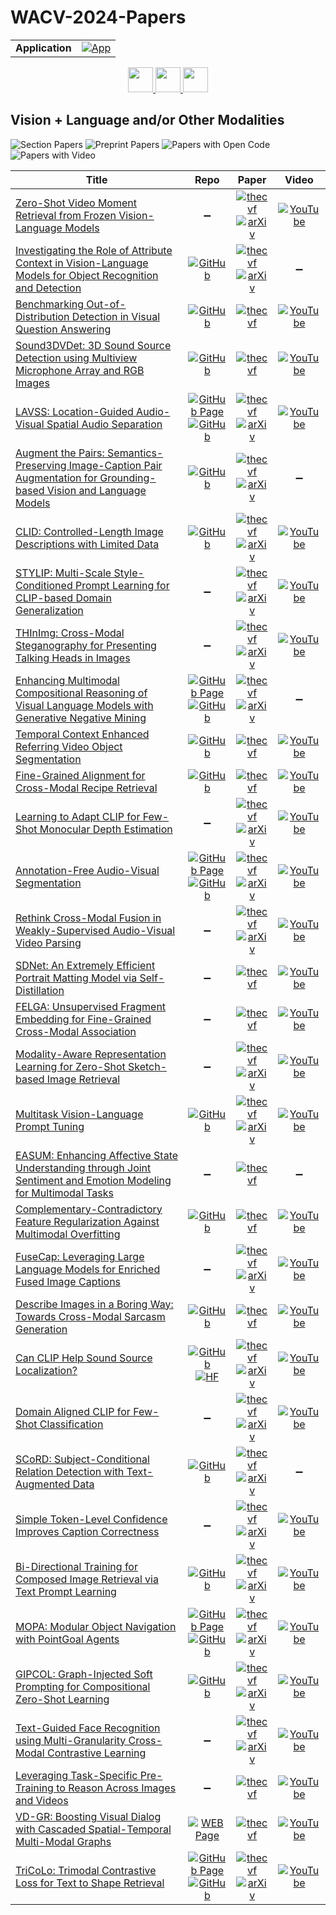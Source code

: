 # WACV-2024-Papers

<table>
    <tr>
        <td><strong>Application</strong></td>
        <td>
            <a href="https://huggingface.co/spaces/DmitryRyumin/NewEraAI-Papers" style="float:left;">
                <img src="https://img.shields.io/badge/🤗-NewEraAI--Papers-FFD21F.svg" alt="App" />
            </a>
        </td>
    </tr>
</table>

<div align="center">
    <a href="https://github.com/DmitryRyumin/WACV-2024-Papers/blob/main/sections/generative_models_for_image_video_3d.md">
        <img src="https://cdn.jsdelivr.net/gh/DmitryRyumin/NewEraAI-Papers@main/images/left.svg" width="40" alt="" />
    </a>
    <a href="https://github.com/DmitryRyumin/WACV-2024-Papers/">
        <img src="https://cdn.jsdelivr.net/gh/DmitryRyumin/NewEraAI-Papers@main/images/home.svg" width="40" alt="" />
    </a>
    <a href="https://github.com/DmitryRyumin/WACV-2024-Papers/blob/main/sections/visualization.md">
        <img src="https://cdn.jsdelivr.net/gh/DmitryRyumin/NewEraAI-Papers@main/images/right.svg" width="40" alt="" />
    </a>
</div>

## Vision + Language and/or Other Modalities

![Section Papers](https://img.shields.io/badge/Section%20Papers-34-42BA16) ![Preprint Papers](https://img.shields.io/badge/Preprint%20Papers-23-b31b1b) ![Papers with Open Code](https://img.shields.io/badge/Papers%20with%20Open%20Code-19-1D7FBF) ![Papers with Video](https://img.shields.io/badge/Papers%20with%20Video-29-FF0000)

| **Title** | **Repo** | **Paper** | **Video** |
|-----------|:--------:|:---------:|:---------:|
| [Zero-Shot Video Moment Retrieval from Frozen Vision-Language Models](https://openaccess.thecvf.com/content/WACV2024/html/Luo_Zero-Shot_Video_Moment_Retrieval_From_Frozen_Vision-Language_Models_WACV_2024_paper.html) | :heavy_minus_sign: | [![thecvf](https://img.shields.io/badge/pdf-thecvf-7395C5.svg)](https://openaccess.thecvf.com/content/WACV2024/papers/Luo_Zero-Shot_Video_Moment_Retrieval_From_Frozen_Vision-Language_Models_WACV_2024_paper.pdf) <br /> [![arXiv](https://img.shields.io/badge/arXiv-2309.00661-b31b1b.svg)](http://arxiv.org/abs/2309.00661) | [![YouTube](https://img.shields.io/badge/YouTube-%23FF0000.svg?style=for-the-badge&logo=YouTube&logoColor=white)](https://www.youtube.com/watch?v=lOkj4h4_0Ic) |
| [Investigating the Role of Attribute Context in Vision-Language Models for Object Recognition and Detection](https://openaccess.thecvf.com/content/WACV2024/html/Buettner_Investigating_the_Role_of_Attribute_Context_in_Vision-Language_Models_for_WACV_2024_paper.html) | [![GitHub](https://img.shields.io/github/stars/krbuettner/attributes_and_vlms?style=flat)](https://github.com/krbuettner/attributes_and_vlms) | [![thecvf](https://img.shields.io/badge/pdf-thecvf-7395C5.svg)](https://openaccess.thecvf.com/content/WACV2024/papers/Buettner_Investigating_the_Role_of_Attribute_Context_in_Vision-Language_Models_for_WACV_2024_paper.pdf) <br /> [![arXiv](https://img.shields.io/badge/arXiv-2303.10093-b31b1b.svg)](http://arxiv.org/abs/2303.10093) | :heavy_minus_sign: |
| [Benchmarking Out-of-Distribution Detection in Visual Question Answering](https://openaccess.thecvf.com/content/WACV2024/html/Shi_Benchmarking_Out-of-Distribution_Detection_in_Visual_Question_Answering_WACV_2024_paper.html) | [![GitHub](https://img.shields.io/github/stars/Sxx1995/Benchmarking-Out-of-Distribution-Detection-in-Visual-Question-Answering?style=flat)](https://github.com/Sxx1995/Benchmarking-Out-of-Distribution-Detection-in-Visual-Question-Answering) | [![thecvf](https://img.shields.io/badge/pdf-thecvf-7395C5.svg)](https://openaccess.thecvf.com/content/WACV2024/papers/Shi_Benchmarking_Out-of-Distribution_Detection_in_Visual_Question_Answering_WACV_2024_paper.pdf) | [![YouTube](https://img.shields.io/badge/YouTube-%23FF0000.svg?style=for-the-badge&logo=YouTube&logoColor=white)](https://www.youtube.com/watch?v=Pj23xLYGt-Y) |
| [Sound3DVDet: 3D Sound Source Detection using Multiview Microphone Array and RGB Images](https://openaccess.thecvf.com/content/WACV2024/html/He_Sound3DVDet_3D_Sound_Source_Detection_Using_Multiview_Microphone_Array_and_WACV_2024_paper.html) | [![GitHub](https://img.shields.io/github/stars/yuhanghe01/Sound3DVDet?style=flat)](https://github.com/yuhanghe01/Sound3DVDet) | [![thecvf](https://img.shields.io/badge/pdf-thecvf-7395C5.svg)](https://openaccess.thecvf.com/content/WACV2024/papers/He_Sound3DVDet_3D_Sound_Source_Detection_Using_Multiview_Microphone_Array_and_WACV_2024_paper.pdf) | [![YouTube](https://img.shields.io/badge/YouTube-%23FF0000.svg?style=for-the-badge&logo=YouTube&logoColor=white)](https://www.youtube.com/watch?v=kyRcuBrEcW0) |
| [LAVSS: Location-Guided Audio-Visual Spatial Audio Separation](https://openaccess.thecvf.com/content/WACV2024/html/Ye_LAVSS_Location-Guided_Audio-Visual_Spatial_Audio_Separation_WACV_2024_paper.html) | [![GitHub Page](https://img.shields.io/badge/GitHub-Page-159957.svg)](https://yyx666660.github.io/LAVSS/) <br /> [![GitHub](https://img.shields.io/github/stars/YYX666660/LAVSS?style=flat)](https://github.com/YYX666660/LAVSS) | [![thecvf](https://img.shields.io/badge/pdf-thecvf-7395C5.svg)](https://openaccess.thecvf.com/content/WACV2024/papers/Ye_LAVSS_Location-Guided_Audio-Visual_Spatial_Audio_Separation_WACV_2024_paper.pdf) <br /> [![arXiv](https://img.shields.io/badge/arXiv-2310.20446-b31b1b.svg)](http://arxiv.org/abs/2310.20446) | [![YouTube](https://img.shields.io/badge/YouTube-%23FF0000.svg?style=for-the-badge&logo=YouTube&logoColor=white)](https://www.youtube.com/watch?v=ux8aX6vddDw) |
| [Augment the Pairs: Semantics-Preserving Image-Caption Pair Augmentation for Grounding-based Vision and Language Models](https://openaccess.thecvf.com/content/WACV2024/html/Yi_Augment_the_Pairs_Semantics-Preserving_Image-Caption_Pair_Augmentation_for_Grounding-Based_Vision_WACV_2024_paper.html) | [![GitHub](https://img.shields.io/github/stars/amzn/augment-the-pairs-wacv2024?style=flat)](https://github.com/amzn/augment-the-pairs-wacv2024) | [![thecvf](https://img.shields.io/badge/pdf-thecvf-7395C5.svg)](https://openaccess.thecvf.com/content/WACV2024/papers/Yi_Augment_the_Pairs_Semantics-Preserving_Image-Caption_Pair_Augmentation_for_Grounding-Based_Vision_WACV_2024_paper.pdf) <br /> [![arXiv](https://img.shields.io/badge/arXiv-2311.02536-b31b1b.svg)](http://arxiv.org/abs/2311.02536) | :heavy_minus_sign: |
| [CLID: Controlled-Length Image Descriptions with Limited Data](https://openaccess.thecvf.com/content/WACV2024/html/Hirsch_CLID_Controlled-Length_Image_Descriptions_With_Limited_Data_WACV_2024_paper.html) | [![GitHub](https://img.shields.io/github/stars/Eladhi/CLID?style=flat)](https://github.com/Eladhi/CLID) | [![thecvf](https://img.shields.io/badge/pdf-thecvf-7395C5.svg)](https://openaccess.thecvf.com/content/WACV2024/papers/Hirsch_CLID_Controlled-Length_Image_Descriptions_With_Limited_Data_WACV_2024_paper.pdf) <br /> [![arXiv](https://img.shields.io/badge/arXiv-2211.14835-b31b1b.svg)](http://arxiv.org/abs/2211.14835) | [![YouTube](https://img.shields.io/badge/YouTube-%23FF0000.svg?style=for-the-badge&logo=YouTube&logoColor=white)](https://www.youtube.com/watch?v=ca4jiim9D5g) |
| [STYLIP: Multi-Scale Style-Conditioned Prompt Learning for CLIP-based Domain Generalization](https://openaccess.thecvf.com/content/WACV2024/html/Bose_STYLIP_Multi-Scale_Style-Conditioned_Prompt_Learning_for_CLIP-Based_Domain_Generalization_WACV_2024_paper.html) | :heavy_minus_sign: | [![thecvf](https://img.shields.io/badge/pdf-thecvf-7395C5.svg)](https://openaccess.thecvf.com/content/WACV2024/papers/Bose_STYLIP_Multi-Scale_Style-Conditioned_Prompt_Learning_for_CLIP-Based_Domain_Generalization_WACV_2024_paper.pdf) <br /> [![arXiv](https://img.shields.io/badge/arXiv-2302.09251-b31b1b.svg)](http://arxiv.org/abs/2302.09251) | [![YouTube](https://img.shields.io/badge/YouTube-%23FF0000.svg?style=for-the-badge&logo=YouTube&logoColor=white)](https://www.youtube.com/watch?v=NGQgE1q3wrs) |
| [THInImg: Cross-Modal Steganography for Presenting Talking Heads in Images](https://openaccess.thecvf.com/content/WACV2024/html/Zhao_THInImg_Cross-Modal_Steganography_for_Presenting_Talking_Heads_in_Images_WACV_2024_paper.html) |:heavy_minus_sign: | [![thecvf](https://img.shields.io/badge/pdf-thecvf-7395C5.svg)](https://openaccess.thecvf.com/content/WACV2024/papers/Zhao_THInImg_Cross-Modal_Steganography_for_Presenting_Talking_Heads_in_Images_WACV_2024_paper.pdf) <br /> [![arXiv](https://img.shields.io/badge/arXiv-2311.17177-b31b1b.svg)](http://arxiv.org/abs/2311.17177) | [![YouTube](https://img.shields.io/badge/YouTube-%23FF0000.svg?style=for-the-badge&logo=YouTube&logoColor=white)](https://www.youtube.com/watch?v=YAFSDjDsxVM) |
| [Enhancing Multimodal Compositional Reasoning of Visual Language Models with Generative Negative Mining](https://openaccess.thecvf.com/content/WACV2024/html/Sahin_Enhancing_Multimodal_Compositional_Reasoning_of_Visual_Language_Models_With_Generative_WACV_2024_paper.html) | [![GitHub Page](https://img.shields.io/badge/GitHub-Page-159957.svg)](https://ugorsahin.github.io/enhancing-multimodal-compositional-reasoning-of-vlm.html) <br /> [![GitHub](https://img.shields.io/github/stars/ugorsahin/Generative-Negative-Mining?style=flat)](https://github.com/ugorsahin/Generative-Negative-Mining) | [![thecvf](https://img.shields.io/badge/pdf-thecvf-7395C5.svg)](https://openaccess.thecvf.com/content/WACV2024/papers/Sahin_Enhancing_Multimodal_Compositional_Reasoning_of_Visual_Language_Models_With_Generative_WACV_2024_paper.pdf) <br /> [![arXiv](https://img.shields.io/badge/arXiv-2311.03964-b31b1b.svg)](http://arxiv.org/abs/2311.03964) | :heavy_minus_sign: |
| [Temporal Context Enhanced Referring Video Object Segmentation](https://openaccess.thecvf.com/content/WACV2024/html/Hu_Temporal_Context_Enhanced_Referring_Video_Object_Segmentation_WACV_2024_paper.html) | [![GitHub](https://img.shields.io/github/stars/haliphinx/TCE-RVOS?style=flat)](https://github.com/haliphinx/TCE-RVOS) | [![thecvf](https://img.shields.io/badge/pdf-thecvf-7395C5.svg)](https://openaccess.thecvf.com/content/WACV2024/papers/Hu_Temporal_Context_Enhanced_Referring_Video_Object_Segmentation_WACV_2024_paper.pdf) | [![YouTube](https://img.shields.io/badge/YouTube-%23FF0000.svg?style=for-the-badge&logo=YouTube&logoColor=white)](https://www.youtube.com/watch?v=3YXG4kZiaZA) |
| [Fine-Grained Alignment for Cross-Modal Recipe Retrieval](https://openaccess.thecvf.com/content/WACV2024/html/Wahed_Fine-Grained_Alignment_for_Cross-Modal_Recipe_Retrieval_WACV_2024_paper.html) | [![GitHub](https://img.shields.io/github/stars/PLAN-Lab/FARM?style=flat)](https://github.com/PLAN-Lab/FARM) | [![thecvf](https://img.shields.io/badge/pdf-thecvf-7395C5.svg)](https://openaccess.thecvf.com/content/WACV2024/papers/Wahed_Fine-Grained_Alignment_for_Cross-Modal_Recipe_Retrieval_WACV_2024_paper.pdf) | [![YouTube](https://img.shields.io/badge/YouTube-%23FF0000.svg?style=for-the-badge&logo=YouTube&logoColor=white)](https://www.youtube.com/watch?v=1YrmDF6eYto) |
| [Learning to Adapt CLIP for Few-Shot Monocular Depth Estimation](https://openaccess.thecvf.com/content/WACV2024/html/Hu_Learning_To_Adapt_CLIP_for_Few-Shot_Monocular_Depth_Estimation_WACV_2024_paper.html) | :heavy_minus_sign: | [![thecvf](https://img.shields.io/badge/pdf-thecvf-7395C5.svg)](https://openaccess.thecvf.com/content/WACV2024/papers/Hu_Learning_To_Adapt_CLIP_for_Few-Shot_Monocular_Depth_Estimation_WACV_2024_paper.pdf) <br /> [![arXiv](https://img.shields.io/badge/arXiv-2311.01034-b31b1b.svg)](http://arxiv.org/abs/2311.01034) | [![YouTube](https://img.shields.io/badge/YouTube-%23FF0000.svg?style=for-the-badge&logo=YouTube&logoColor=white)](https://www.youtube.com/watch?v=EA4M1vgQkFk) |
| [Annotation-Free Audio-Visual Segmentation](https://openaccess.thecvf.com/content/WACV2024/html/Liu_Annotation-Free_Audio-Visual_Segmentation_WACV_2024_paper.html) | [![GitHub Page](https://img.shields.io/badge/GitHub-Page-159957.svg)](https://jinxiang-liu.github.io/anno-free-AVS/) <br /> [![GitHub](https://img.shields.io/github/stars/jinxiang-liu/anno-free-AVS?style=flat)](https://github.com/jinxiang-liu/anno-free-AVS) | [![thecvf](https://img.shields.io/badge/pdf-thecvf-7395C5.svg)](https://openaccess.thecvf.com/content/WACV2024/papers/Liu_Annotation-Free_Audio-Visual_Segmentation_WACV_2024_paper.pdf) <br /> [![arXiv](https://img.shields.io/badge/arXiv-2305.11019-b31b1b.svg)](http://arxiv.org/abs/2305.11019) | [![YouTube](https://img.shields.io/badge/YouTube-%23FF0000.svg?style=for-the-badge&logo=YouTube&logoColor=white)](https://www.youtube.com/watch?v=-FF_3SDOsaU) |
| [Rethink Cross-Modal Fusion in Weakly-Supervised Audio-Visual Video Parsing](https://openaccess.thecvf.com/content/WACV2024/html/Xu_Rethink_Cross-Modal_Fusion_in_Weakly-Supervised_Audio-Visual_Video_Parsing_WACV_2024_paper.html) | :heavy_minus_sign: | [![thecvf](https://img.shields.io/badge/pdf-thecvf-7395C5.svg)](https://openaccess.thecvf.com/content/WACV2024/papers/Xu_Rethink_Cross-Modal_Fusion_in_Weakly-Supervised_Audio-Visual_Video_Parsing_WACV_2024_paper.pdf) <br /> [![arXiv](https://img.shields.io/badge/arXiv-2311.08151-b31b1b.svg)](http://arxiv.org/abs/2311.08151) | [![YouTube](https://img.shields.io/badge/YouTube-%23FF0000.svg?style=for-the-badge&logo=YouTube&logoColor=white)](https://www.youtube.com/watch?v=Qv2aPoUA_zQ) |
| [SDNet: An Extremely Efficient Portrait Matting Model via Self-Distillation](https://openaccess.thecvf.com/content/WACV2024/html/Li_SDNet_An_Extremely_Efficient_Portrait_Matting_Model_via_Self-Distillation_WACV_2024_paper.html) | :heavy_minus_sign: | [![thecvf](https://img.shields.io/badge/pdf-thecvf-7395C5.svg)](https://openaccess.thecvf.com/content/WACV2024/papers/Li_SDNet_An_Extremely_Efficient_Portrait_Matting_Model_via_Self-Distillation_WACV_2024_paper.pdf) | [![YouTube](https://img.shields.io/badge/YouTube-%23FF0000.svg?style=for-the-badge&logo=YouTube&logoColor=white)](https://www.youtube.com/watch?v=iZzG04VXUCc) |
| [FELGA: Unsupervised Fragment Embedding for Fine-Grained Cross-Modal Association](https://openaccess.thecvf.com/content/WACV2024/html/Zhuo_FELGA_Unsupervised_Fragment_Embedding_for_Fine-Grained_Cross-Modal_Association_WACV_2024_paper.html) | :heavy_minus_sign: | [![thecvf](https://img.shields.io/badge/pdf-thecvf-7395C5.svg)](https://openaccess.thecvf.com/content/WACV2024/papers/Zhuo_FELGA_Unsupervised_Fragment_Embedding_for_Fine-Grained_Cross-Modal_Association_WACV_2024_paper.pdf) | [![YouTube](https://img.shields.io/badge/YouTube-%23FF0000.svg?style=for-the-badge&logo=YouTube&logoColor=white)](https://www.youtube.com/watch?v=rs6rRc_o2Ok) |
| [Modality-Aware Representation Learning for Zero-Shot Sketch-based Image Retrieval](https://openaccess.thecvf.com/content/WACV2024/html/Lyou_Modality-Aware_Representation_Learning_for_Zero-Shot_Sketch-Based_Image_Retrieval_WACV_2024_paper.html) | :heavy_minus_sign: | [![thecvf](https://img.shields.io/badge/pdf-thecvf-7395C5.svg)](https://openaccess.thecvf.com/content/WACV2024/papers/Lyou_Modality-Aware_Representation_Learning_for_Zero-Shot_Sketch-Based_Image_Retrieval_WACV_2024_paper.pdf) <br /> [![arXiv](https://img.shields.io/badge/arXiv-2401.04860-b31b1b.svg)](http://arxiv.org/abs/2401.04860) | [![YouTube](https://img.shields.io/badge/YouTube-%23FF0000.svg?style=for-the-badge&logo=YouTube&logoColor=white)](https://www.youtube.com/watch?v=5KsTetjNgCQ) |
| [Multitask Vision-Language Prompt Tuning](https://openaccess.thecvf.com/content/WACV2024/html/Shen_Multitask_Vision-Language_Prompt_Tuning_WACV_2024_paper.html) | [![GitHub](https://img.shields.io/github/stars/sIncerass/MVLPT?style=flat)](https://github.com/sIncerass/MVLPT) | [![thecvf](https://img.shields.io/badge/pdf-thecvf-7395C5.svg)](https://openaccess.thecvf.com/content/WACV2024/papers/Shen_Multitask_Vision-Language_Prompt_Tuning_WACV_2024_paper.pdf) <br /> [![arXiv](https://img.shields.io/badge/arXiv-2211.11720-b31b1b.svg)](http://arxiv.org/abs/2211.11720) | [![YouTube](https://img.shields.io/badge/YouTube-%23FF0000.svg?style=for-the-badge&logo=YouTube&logoColor=white)](https://www.youtube.com/watch?v=f9vjQxFBHU8) |
| [EASUM: Enhancing Affective State Understanding through Joint Sentiment and Emotion Modeling for Multimodal Tasks](https://openaccess.thecvf.com/content/WACV2024/html/Hwang_EASUM_Enhancing_Affective_State_Understanding_Through_Joint_Sentiment_and_Emotion_WACV_2024_paper.html) | :heavy_minus_sign: | [![thecvf](https://img.shields.io/badge/pdf-thecvf-7395C5.svg)](https://openaccess.thecvf.com/content/WACV2024/papers/Hwang_EASUM_Enhancing_Affective_State_Understanding_Through_Joint_Sentiment_and_Emotion_WACV_2024_paper.pdf) | :heavy_minus_sign: |
| [Complementary-Contradictory Feature Regularization Against Multimodal Overfitting](https://openaccess.thecvf.com/content/WACV2024/html/Tejero-de-Pablos_Complementary-Contradictory_Feature_Regularization_Against_Multimodal_Overfitting_WACV_2024_paper.html) | [![GitHub](https://img.shields.io/github/stars/CyberAgentAILab/CM-VQVAE?style=flat)](https://github.com/CyberAgentAILab/CM-VQVAE) | [![thecvf](https://img.shields.io/badge/pdf-thecvf-7395C5.svg)](https://openaccess.thecvf.com/content/WACV2024/papers/Tejero-de-Pablos_Complementary-Contradictory_Feature_Regularization_Against_Multimodal_Overfitting_WACV_2024_paper.pdf) | [![YouTube](https://img.shields.io/badge/YouTube-%23FF0000.svg?style=for-the-badge&logo=YouTube&logoColor=white)](https://www.youtube.com/watch?v=R7BiKXBa0ZY) |
| [FuseCap: Leveraging Large Language Models for Enriched Fused Image Captions](https://openaccess.thecvf.com/content/WACV2024/html/Rotstein_FuseCap_Leveraging_Large_Language_Models_for_Enriched_Fused_Image_Captions_WACV_2024_paper.html) | :heavy_minus_sign: | [![thecvf](https://img.shields.io/badge/pdf-thecvf-7395C5.svg)](https://openaccess.thecvf.com/content/WACV2024/papers/Rotstein_FuseCap_Leveraging_Large_Language_Models_for_Enriched_Fused_Image_Captions_WACV_2024_paper.pdf) <br /> [![arXiv](https://img.shields.io/badge/arXiv-2305.17718-b31b1b.svg)](http://arxiv.org/abs/2305.17718) | [![YouTube](https://img.shields.io/badge/YouTube-%23FF0000.svg?style=for-the-badge&logo=YouTube&logoColor=white)](https://www.youtube.com/watch?v=xXUCTqmF_q4) |
| [Describe Images in a Boring Way: Towards Cross-Modal Sarcasm Generation](https://openaccess.thecvf.com/content/WACV2024/html/Ruan_Describe_Images_in_a_Boring_Way_Towards_Cross-Modal_Sarcasm_Generation_WACV_2024_paper.html) | [![GitHub](https://img.shields.io/github/stars/EnablerRx/CMSG-EGRM?style=flat)](https://github.com/EnablerRx/CMSG-EGRM) | [![thecvf](https://img.shields.io/badge/pdf-thecvf-7395C5.svg)](https://openaccess.thecvf.com/content/WACV2024/papers/Ruan_Describe_Images_in_a_Boring_Way_Towards_Cross-Modal_Sarcasm_Generation_WACV_2024_paper.pdf) | [![YouTube](https://img.shields.io/badge/YouTube-%23FF0000.svg?style=for-the-badge&logo=YouTube&logoColor=white)](https://www.youtube.com/watch?v=1Jcwau6VxVY) |
| [Can CLIP Help Sound Source Localization?](https://openaccess.thecvf.com/content/WACV2024/html/Park_Can_CLIP_Help_Sound_Source_Localization_WACV_2024_paper.html) | [![GitHub](https://img.shields.io/github/stars/swimmiing/ACL-SSL?style=flat)](https://github.com/swimmiing/ACL-SSL) <br /> [![HF](https://img.shields.io/badge/🤗-demo-FFD21F.svg)](https://huggingface.co/spaces/swimmiing/ACL-SSL-zeroshot-demo) | [![thecvf](https://img.shields.io/badge/pdf-thecvf-7395C5.svg)](https://openaccess.thecvf.com/content/WACV2024/papers/Park_Can_CLIP_Help_Sound_Source_Localization_WACV_2024_paper.pdf) <br /> [![arXiv](https://img.shields.io/badge/arXiv-2311.04066-b31b1b.svg)](http://arxiv.org/abs/2311.04066) | [![YouTube](https://img.shields.io/badge/YouTube-%23FF0000.svg?style=for-the-badge&logo=YouTube&logoColor=white)](https://www.youtube.com/watch?v=hgxqz9ww4rU) |
| [Domain Aligned CLIP for Few-Shot Classification](https://openaccess.thecvf.com/content/WACV2024/html/Gondal_Domain_Aligned_CLIP_for_Few-Shot_Classification_WACV_2024_paper.html) | :heavy_minus_sign: | [![thecvf](https://img.shields.io/badge/pdf-thecvf-7395C5.svg)](https://openaccess.thecvf.com/content/WACV2024/papers/Gondal_Domain_Aligned_CLIP_for_Few-Shot_Classification_WACV_2024_paper.pdf) <br /> [![arXiv](https://img.shields.io/badge/arXiv-2311.09191-b31b1b.svg)](http://arxiv.org/abs/2311.09191) | [![YouTube](https://img.shields.io/badge/YouTube-%23FF0000.svg?style=for-the-badge&logo=YouTube&logoColor=white)](https://www.youtube.com/watch?v=3sw6UWcSyNI) |
| [SCoRD: Subject-Conditional Relation Detection with Text-Augmented Data](https://openaccess.thecvf.com/content/WACV2024/html/Yang_SCoRD_Subject-Conditional_Relation_Detection_With_Text-Augmented_Data_WACV_2024_paper.html) | [![GitHub](https://img.shields.io/github/stars/uvavision/SCoRD?style=flat)](https://github.com/uvavision/SCoRD) | [![thecvf](https://img.shields.io/badge/pdf-thecvf-7395C5.svg)](https://openaccess.thecvf.com/content/WACV2024/papers/Yang_SCoRD_Subject-Conditional_Relation_Detection_With_Text-Augmented_Data_WACV_2024_paper.pdf) <br /> [![arXiv](https://img.shields.io/badge/arXiv-2308.12910-b31b1b.svg)](http://arxiv.org/abs/2308.12910) | :heavy_minus_sign: |
| [Simple Token-Level Confidence Improves Caption Correctness](https://openaccess.thecvf.com/content/WACV2024/html/Petryk_Simple_Token-Level_Confidence_Improves_Caption_Correctness_WACV_2024_paper.html) | :heavy_minus_sign: | [![thecvf](https://img.shields.io/badge/pdf-thecvf-7395C5.svg)](https://openaccess.thecvf.com/content/WACV2024/papers/Petryk_Simple_Token-Level_Confidence_Improves_Caption_Correctness_WACV_2024_paper.pdf) <br /> [![arXiv](https://img.shields.io/badge/arXiv-2305.07021-b31b1b.svg)](http://arxiv.org/abs/2305.07021) | [![YouTube](https://img.shields.io/badge/YouTube-%23FF0000.svg?style=for-the-badge&logo=YouTube&logoColor=white)](https://www.youtube.com/watch?v=iDq7V4pMgTo) |
| [Bi-Directional Training for Composed Image Retrieval via Text Prompt Learning](https://openaccess.thecvf.com/content/WACV2024/html/Liu_Bi-Directional_Training_for_Composed_Image_Retrieval_via_Text_Prompt_Learning_WACV_2024_paper.html) | [![GitHub](https://img.shields.io/github/stars/Cuberick-Orion/Bi-Blip4CIR?style=flat)](https://github.com/Cuberick-Orion/Bi-Blip4CIR) | [![thecvf](https://img.shields.io/badge/pdf-thecvf-7395C5.svg)](https://openaccess.thecvf.com/content/WACV2024/papers/Liu_Bi-Directional_Training_for_Composed_Image_Retrieval_via_Text_Prompt_Learning_WACV_2024_paper.pdf) <br /> [![arXiv](https://img.shields.io/badge/arXiv-2303.16604-b31b1b.svg)](http://arxiv.org/abs/2303.16604) | [![YouTube](https://img.shields.io/badge/YouTube-%23FF0000.svg?style=for-the-badge&logo=YouTube&logoColor=white)](https://www.youtube.com/watch?v=kCYzsmekweg) |
| [MOPA: Modular Object Navigation with PointGoal Agents](https://openaccess.thecvf.com/content/WACV2024/html/Raychaudhuri_MOPA_Modular_Object_Navigation_With_PointGoal_Agents_WACV_2024_paper.html) | [![GitHub Page](https://img.shields.io/badge/GitHub-Page-159957.svg)](https://3dlg-hcvc.github.io/mopa/) <br /> [![GitHub](https://img.shields.io/github/stars/3dlg-hcvc/mopa?style=flat)](https://github.com/3dlg-hcvc/mopa) | [![thecvf](https://img.shields.io/badge/pdf-thecvf-7395C5.svg)](https://openaccess.thecvf.com/content/WACV2024/papers/Raychaudhuri_MOPA_Modular_Object_Navigation_With_PointGoal_Agents_WACV_2024_paper.pdf) <br /> [![arXiv](https://img.shields.io/badge/arXiv-2304.03696-b31b1b.svg)](http://arxiv.org/abs/2304.03696) | [![YouTube](https://img.shields.io/badge/YouTube-%23FF0000.svg?style=for-the-badge&logo=YouTube&logoColor=white)](https://www.youtube.com/watch?v=Jcspov0UpsA) |
| [GIPCOL: Graph-Injected Soft Prompting for Compositional Zero-Shot Learning](https://openaccess.thecvf.com/content/WACV2024/html/Xu_GIPCOL_Graph-Injected_Soft_Prompting_for_Compositional_Zero-Shot_Learning_WACV_2024_paper.html) | [![GitHub](https://img.shields.io/github/stars/HLR/GIPCOL?style=flat)](https://github.com/HLR/GIPCOL) | [![thecvf](https://img.shields.io/badge/pdf-thecvf-7395C5.svg)](https://openaccess.thecvf.com/content/WACV2024/papers/Xu_GIPCOL_Graph-Injected_Soft_Prompting_for_Compositional_Zero-Shot_Learning_WACV_2024_paper.pdf) <br /> [![arXiv](https://img.shields.io/badge/arXiv-2311.05729-b31b1b.svg)](http://arxiv.org/abs/2311.05729) | [![YouTube](https://img.shields.io/badge/YouTube-%23FF0000.svg?style=for-the-badge&logo=YouTube&logoColor=white)](https://www.youtube.com/watch?v=SISClycr5hg) |
| [Text-Guided Face Recognition using Multi-Granularity Cross-Modal Contrastive Learning](https://openaccess.thecvf.com/content/WACV2024/html/Hasan_Text-Guided_Face_Recognition_Using_Multi-Granularity_Cross-Modal_Contrastive_Learning_WACV_2024_paper.html) | :heavy_minus_sign: | [![thecvf](https://img.shields.io/badge/pdf-thecvf-7395C5.svg)](https://openaccess.thecvf.com/content/WACV2024/papers/Hasan_Text-Guided_Face_Recognition_Using_Multi-Granularity_Cross-Modal_Contrastive_Learning_WACV_2024_paper.pdf) <br /> [![arXiv](https://img.shields.io/badge/arXiv-2312.09367-b31b1b.svg)](http://arxiv.org/abs/2312.09367) | [![YouTube](https://img.shields.io/badge/YouTube-%23FF0000.svg?style=for-the-badge&logo=YouTube&logoColor=white)](https://www.youtube.com/watch?v=ZilneI4BDNU) |
| [Leveraging Task-Specific Pre-Training to Reason Across Images and Videos](https://openaccess.thecvf.com/content/WACV2024/html/Sadhu_Leveraging_Task-Specific_Pre-Training_To_Reason_Across_Images_and_Videos_WACV_2024_paper.html) | :heavy_minus_sign: | [![thecvf](https://img.shields.io/badge/pdf-thecvf-7395C5.svg)](https://openaccess.thecvf.com/content/WACV2024/papers/Sadhu_Leveraging_Task-Specific_Pre-Training_To_Reason_Across_Images_and_Videos_WACV_2024_paper.pdf) | [![YouTube](https://img.shields.io/badge/YouTube-%23FF0000.svg?style=for-the-badge&logo=YouTube&logoColor=white)](https://www.youtube.com/watch?v=PZSJhrNnKAo) |
| [VD-GR: Boosting Visual Dialog with Cascaded Spatial-Temporal Multi-Modal Graphs](https://openaccess.thecvf.com/content/WACV2024/html/Abdessaied_VD-GR_Boosting_Visual_Dialog_With_Cascaded_Spatial-Temporal_Multi-Modal_Graphs_WACV_2024_paper.html) | [![WEB Page](https://img.shields.io/badge/WEB-Page-159957.svg)](https://perceptualui.org/publications/abdessaied24_wacv/) | [![thecvf](https://img.shields.io/badge/pdf-thecvf-7395C5.svg)](https://openaccess.thecvf.com/content/WACV2024/papers/Abdessaied_VD-GR_Boosting_Visual_Dialog_With_Cascaded_Spatial-Temporal_Multi-Modal_Graphs_WACV_2024_paper.pdf) | [![YouTube](https://img.shields.io/badge/YouTube-%23FF0000.svg?style=for-the-badge&logo=YouTube&logoColor=white)](https://www.youtube.com/watch?v=8JLE_2lGjjw) |
| [TriCoLo: Trimodal Contrastive Loss for Text to Shape Retrieval](https://openaccess.thecvf.com/content/WACV2024/html/Ruan_TriCoLo_Trimodal_Contrastive_Loss_for_Text_To_Shape_Retrieval_WACV_2024_paper.html) | [![GitHub Page](https://img.shields.io/badge/GitHub-Page-159957.svg)](https://3dlg-hcvc.github.io/tricolo/) <br /> [![GitHub](https://img.shields.io/github/stars/3dlg-hcvc/tricolo?style=flat)](https://github.com/3dlg-hcvc/tricolo) | [![thecvf](https://img.shields.io/badge/pdf-thecvf-7395C5.svg)](https://openaccess.thecvf.com/content/WACV2024/papers/Ruan_TriCoLo_Trimodal_Contrastive_Loss_for_Text_To_Shape_Retrieval_WACV_2024_paper.pdf) <br /> [![arXiv](https://img.shields.io/badge/arXiv-2201.07366-b31b1b.svg)](http://arxiv.org/abs/2201.07366) | [![YouTube](https://img.shields.io/badge/YouTube-%23FF0000.svg?style=for-the-badge&logo=YouTube&logoColor=white)](https://www.youtube.com/watch?v=4YK65qDUUJs) |
